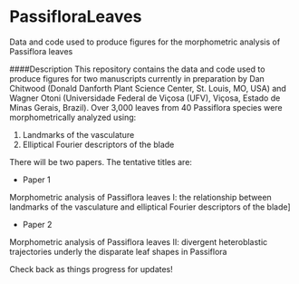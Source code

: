 # PassifloraLeaves
Data and code used to produce figures for the morphometric analysis of Passiflora leaves

####Description
This repository contains the data and code used to produce figures for two manuscripts currently in preparation by Dan Chitwood (Donald Danforth Plant Science Center, St. Louis, MO, USA) and Wagner Otoni (Universidade Federal de Viçosa (UFV), Viçosa, Estado de Minas Gerais, Brazil). Over 3,000 leaves from 40 Passiflora species were morphometrically analyzed using:

1. Landmarks of the vasculature
2. Elliptical Fourier descriptors of the blade

There will be two papers. The tentative titles are:

* Paper 1

Morphometric analysis of Passiflora leaves I: the relationship between landmarks of the vasculature and elliptical Fourier descriptors of the blade]

* Paper 2

Morphometric analysis of Passiflora leaves II: divergent heteroblastic trajectories underly the disparate leaf shapes in Passiflora

Check back as things progress for updates!


